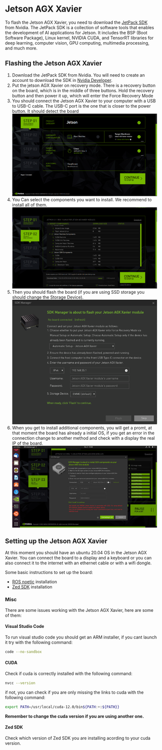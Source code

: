 # Jetson AGX Xavier

To flash the Jetson AGX Xavier, you need to download the [JetPack SDK](https://developer.nvidia.com/embedded/jetpack) from Nvidia. The JetPack SDK is a collection of software tools that enables the development of AI applications for Jetson. It includes the BSP (Boot Software Package), Linux kernel, NVIDIA CUDA, and TensorRT libraries for deep learning, computer vision, GPU computing, multimedia processing, and much more.

## Flashing the Jetson AGX Xavier

1. Download the JetPack SDK from Nvidia. You will need to create an account to download the SDK in [Nvidia Developer](https://developer.nvidia.com/drive/downloads).
2. Put the jetson AGX Xavier on recovery mode. There is a recovery button on the board, which is in the middle of three buttons. Hold the recovery button and then power it up, which will enter the Force Recovery Mode
3. You should connect the Jetson AGX Xavier to your computer with a USB to USB-C cable. The USB-C port is the one that is closer to the power button. It should detect the board![sdk Manager ](../../../assets/home/sdk0.png)
4. You Can select the components you want to install. We recommend to install all of them.![sdk Manager ](../../../assets/home/sdk1.png)
5. Then you should flash the board (if you are using SSD storage you should change the Storage Device).![sdk Manager ](../../../assets/home/sdk2.png)
6. When you get to install additional components, you will get a promt, at that moment the board has already a initial OS, if you get an error in the connection change to another method and check with a display the real IP of the board.![sdk Manager ](../../../assets/home/sdk3.jpeg)

## Setting up the Jetson AGX Xavier

At this moment you should have an ubuntu 20.04 OS in the Jetson AGX Xavier. You can connect the board to a display and a keyboard or you can also connect it to the internet with an ethernet cable or with a wifi dongle.

Some basic instructions to set up the board:

- [ROS noetic](http://wiki.ros.org/noetic/Installation/Ubuntu) installation
- [Zed SDK](https://www.stereolabs.com/docs/installation/jetson/) installation
  
### Misc

There are some issues working with the Jetson AGX Xavier, here are some of them:

#### Visual Studio Code

To run visual studio code you should get an ARM installer, if you cant launch it try with the following command:

```bash
code --no-sandbox
```

#### CUDA 

Check if cuda is correctly installed with the following command:

```bash
nvcc --version
```
if not, you can check if you are only missing the links to cuda with the following command:

```bash
export PATH=/usr/local/cuda-12.0/bin${PATH:+:${PATH}}
```
**Remember to change the cuda version if you are using another one.**

#### Zed SDK

Check which version of Zed SDK you are installing acording to your cuda version.





